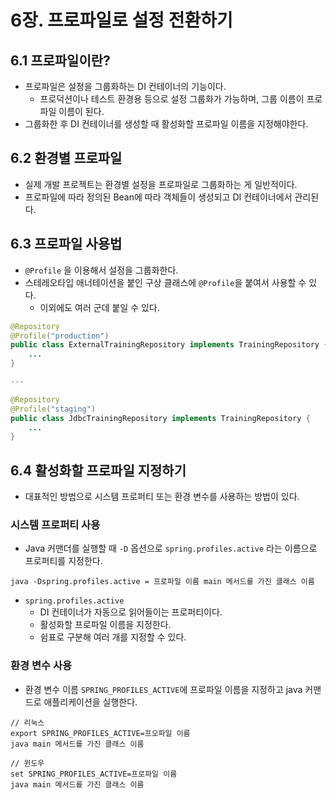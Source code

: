 # 6장. 프로파일로 설정 전환하기
## 6.1 프로파일이란?
- 프로파일은 설정을 그룹화하는 DI 컨테이너의 기능이다.
	- 프로덕션이나 테스트 환경용 등으로 설정 그룹화가 가능하며, 그룹 이름이 프로파일 이름이 된다.
- 그룹화한 후 DI 컨테이너를 생성할 때 활성화할 프로파일 이름을 지정해야한다.

## 6.2 환경별 프로파일
- 실제 개발 프로젝트는 환경별 설정을 프로파일로 그룹화하는 게 일반적이다.
- 프로파일에 따라 정의된 Bean에 따라 객체들이 생성되고 DI 컨테이너에서 관리된다.

## 6.3 프로파일 사용법
- `@Profile` 을 이용해서 설정을 그룹화한다.
- 스테레오타입 애너테이션을 붙인 구상 클래스에 `@Profile`을 붙여서 사용할 수 있다.
	- 이외에도 여러 군데 붙일 수 있다.
```java
@Repository
@Profile("production")
public class ExternalTrainingRepository implements TrainingRepository {
	...
}

---

@Repository
@Profile("staging")
public class JdbcTrainingRepository implements TrainingRepository {
	...
}
```

## 6.4 활성화할 프로파일 지정하기
- 대표적인 방법으로 시스템 프로퍼티 또는 환경 변수를 사용하는 방법이 있다.

### 시스템 프로퍼티 사용
- Java 커맨더를 실행할 때 `-D` 옵션으로 `spring.profiles.active` 라는 이름으로 프로퍼티를 지정한다.
```
java -Dspring.profiles.active = 프로파일 이름 main 메서드를 가진 클래스 이름
```
- `spring.profiles.active`
	- DI 컨테이너가 자동으로 읽어들이는 프로퍼티이다.
	- 활성화할 프로파일 이름을 지정한다.
	- 쉼표로 구분해 여러 개를 지정할 수 있다.

### 환경 변수 사용
- 환경 변수 이름 `SPRING_PROFILES_ACTIVE`에 프로파일 이름을 지정하고 java 커맨드로 애플리케이션을 실행한다.
```
// 리눅스
export SPRING_PROFILES_ACTIVE=프오파일 이름
java main 메서드를 가진 클래스 이름

// 윈도우
set SPRING_PROFILES_ACTIVE=프로파일 이름
java main 메서드를 가진 클래스 이름
```
